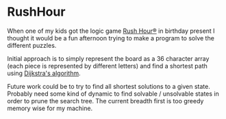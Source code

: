 # RushHour

When one of my kids got the logic game [Rush Hour&reg;](https://www.thinkfun.com/products/rush-hour/) in birthday present I thought it would be a fun afternoon 
trying to make a program to solve the different puzzles.

Initial approach is to simply represent the board as a 36 character array (each piece is represented by different letters)
and find a shortest path using [Dijkstra's algorithm](https://en.wikipedia.org/wiki/Dijkstra%27s_algorithm).

Future work could be to try to find all shortest solutions to a given state. Probably need some kind of dynamic to find solvable / unsolvable states
in order to prune the search tree. The current breadth first is too greedy memory wise for my machine. 